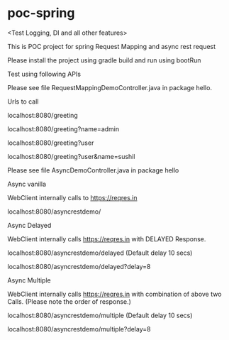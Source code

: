 # poc-spring
<Test Logging, DI and all other features>

<To Do Add more advanced features>

This is POC project for spring Request Mapping and async rest request

Please install the project using gradle build and run using bootRun



Test using following APIs

Please see file RequestMappingDemoController.java in package hello.

Urls to call


localhost:8080/greeting

localhost:8080/greeting?name=admin

localhost:8080/greeting?user

localhost:8080/greeting?user&name=sushil





Please see file AsyncDemoController.java in package hello

Async vanilla

WebClient internally calls to https://reqres.in 

localhost:8080/asyncrestdemo/


Async Delayed

WebClient internally calls  https://reqres.in with DELAYED Response.

localhost:8080/asyncrestdemo/delayed (Default delay 10 secs)

localhost:8080/asyncrestdemo/delayed?delay=8


Async Multiple

WebClient internally calls  https://reqres.in with combination of above two Calls. (Please note the order of response.)

localhost:8080/asyncrestdemo/multiple (Default delay 10 secs)

localhost:8080/asyncrestdemo/multiple?delay=8



